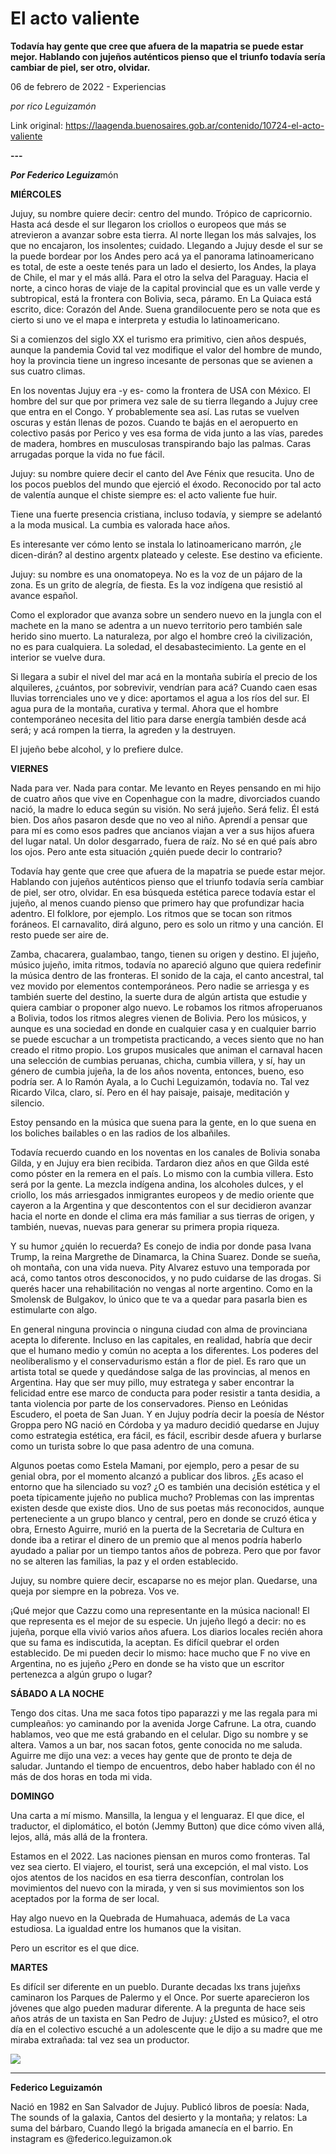 # El acto valiente

**Todavía hay gente que cree que afuera de la mapatria se puede estar mejor. Hablando con jujeños auténticos pienso que el triunfo todavía sería cambiar de piel, ser otro, olvidar.**

06 de febrero de 2022 - Experiencias

_por rico Leguizamón_

Link original: https://laagenda.buenosaires.gob.ar/contenido/10724-el-acto-valiente



**---**




***Por Federico Leguiza***món




**MIÉRCOLES**




Jujuy, su nombre quiere decir: centro del mundo. Trópico de capricornio. Hasta acá desde el sur llegaron los criollos o europeos que más se atrevieron a avanzar sobre esta tierra. Al norte llegan los más salvajes, los que no encajaron, los insolentes; cuidado. Llegando a Jujuy desde el sur se la puede bordear por los Andes pero acá ya el panorama latinoamericano es total, de este a oeste tenés para un lado el desierto, los Andes, la playa de Chile, el mar y el más allá. Para el otro la selva del Paraguay. Hacia el norte, a cinco horas de viaje de la capital provincial que es un valle verde y subtropical, está la frontera con Bolivia, seca, páramo. En La Quiaca está escrito, dice: Corazón del Ande. Suena grandilocuente pero se nota que es cierto si uno ve el mapa e interpreta y estudia lo latinoamericano.




Si a comienzos del siglo XX el turismo era primitivo, cien años después, aunque la pandemia Covid tal vez modifique el valor del hombre de mundo, hoy la provincia tiene un ingreso incesante de personas que se avienen a sus cuatro climas.




En los noventas Jujuy era -y es- como la frontera de USA con México. El hombre del sur que por primera vez sale de su tierra llegando a Jujuy cree que entra en el Congo. Y probablemente sea así. Las rutas se vuelven oscuras y están llenas de pozos. Cuando te bajás en el aeropuerto en colectivo pasás por Perico y ves esa forma de vida junto a las vías, paredes de madera, hombres en musculosas transpirando bajo las palmas. Caras arrugadas porque la vida no fue fácil.




Jujuy: su nombre quiere decir el canto del Ave Fénix que resucita. Uno de los pocos pueblos del mundo que ejerció el éxodo. Reconocido por tal acto de valentía aunque el chiste siempre es: el acto valiente fue huir.




Tiene una fuerte presencia cristiana, incluso todavía, y siempre se adelantó a la moda musical. La cumbia es valorada hace años.




Es interesante ver cómo lento se instala lo latinoamericano marrón, ¿le dicen-dirán? al destino argentx plateado y celeste. Ese destino va eficiente.




Jujuy: su nombre es una onomatopeya. No es la voz de un pájaro de la zona. Es un grito de alegría, de fiesta. Es la voz indígena que resistió al avance español.




Como el explorador que avanza sobre un sendero nuevo en la jungla con el machete en la mano se adentra a un nuevo territorio pero también sale herido sino muerto. La naturaleza, por algo el hombre creó la civilización, no es para cualquiera. La soledad, el desabastecimiento. La gente en el interior se vuelve dura.




Si llegara a subir el nivel del mar acá en la montaña subiría el precio de los alquileres, ¿cuántos, por sobrevivir, vendrían para acá? Cuando caen esas lluvias torrenciales uno ve y dice: aportamos el agua a los ríos del sur. El agua pura de la montaña, curativa y termal. Ahora que el hombre contemporáneo necesita del litio para darse energía también desde acá será; y acá rompen la tierra, la agreden y la destruyen.




El jujeño bebe alcohol, y lo prefiere dulce.




**VIERNES**




Nada para ver. Nada para contar. Me levanto en Reyes pensando en mi hijo de cuatro años que vive en Copenhague con la madre, divorciados cuando nació, la madre lo educa según su visión. No será jujeño. Será feliz. Él está bien. Dos años pasaron desde que no veo al niño. Aprendí a pensar que para mí es como esos padres que ancianos viajan a ver a sus hijos afuera del lugar natal. Un dolor desgarrado, fuera de raíz. No sé en qué país abro los ojos. Pero ante esta situación ¿quién puede decir lo contrario?




Todavía hay gente que cree que afuera de la mapatria se puede estar mejor. Hablando con jujeños auténticos pienso que el triunfo todavía sería cambiar de piel, ser otro, olvidar. En esa búsqueda estética parece todavía estar el jujeño, al menos cuando pienso que primero hay que profundizar hacia adentro. El folklore, por ejemplo. Los ritmos que se tocan son ritmos foráneos. El carnavalito, dirá alguno, pero es solo un ritmo y una canción. El resto puede ser aire de.




Zamba, chacarera, gualambao, tango, tienen su origen y destino. El jujeño, músico jujeño, imita ritmos, todavía no apareció alguno que quiera redefinir la música dentro de las fronteras. El sonido de la caja, el canto ancestral, tal vez movido por elementos contemporáneos. Pero nadie se arriesga y es también suerte del destino, la suerte dura de algún artista que estudie y quiera cambiar o proponer algo nuevo. Le robamos los ritmos afroperuanos a Bolivia, todos los ritmos alegres vienen de Bolivia. Pero los músicos, y aunque es una sociedad en donde en cualquier casa y en cualquier barrio se puede escuchar a un trompetista practicando, a veces siento que no han creado el ritmo propio. Los grupos musicales que animan el carnaval hacen una selección de cumbias peruanas, chicha, cumbia villera, y sí, hay un género de cumbia jujeña, la de los años noventa, entonces, bueno, eso podría ser. A lo Ramón Ayala, a lo Cuchi Leguizamón, todavía no. Tal vez Ricardo Vilca, claro, sí. Pero en él hay paisaje, paisaje, meditación y silencio.




Estoy pensando en la música que suena para la gente, en lo que suena en los boliches bailables o en las radios de los albañiles.




Todavía recuerdo cuando en los noventas en los canales de Bolivia sonaba Gilda, y en Jujuy era bien recibida. Tardaron diez años en que Gilda esté como póster en la remera en el país. Lo mismo con la cumbia villera. Esto será por la gente. La mezcla indígena andina, los alcoholes dulces, y el criollo, los más arriesgados inmigrantes europeos y de medio oriente que cayeron a la Argentina y que descontentos con el sur decidieron avanzar hacia el norte en donde el clima era más familiar a sus tierras de origen, y también, nuevas, nuevas para generar su primera propia riqueza.




Y su humor ¿quién lo recuerda? Es conejo de india por donde pasa Ivana Trump, la reina Margrethe de Dinamarca, la China Suarez. Donde se sueña, oh montaña, con una vida nueva. Pity Alvarez estuvo una temporada por acá, como tantos otros desconocidos, y no pudo cuidarse de las drogas. Si querés hacer una rehabilitación no vengas al norte argentino. Como en la Smolensk de Bulgakov, lo único que te va a quedar para pasarla bien es estimularte con algo.




En general ninguna provincia o ninguna ciudad con alma de provinciana acepta lo diferente. Incluso en las capitales, en realidad, habría que decir que el humano medio y común no acepta a los diferentes. Los poderes del neoliberalismo y el conservadurismo están a flor de piel. Es raro que un artista total se quede y quedándose salga de las provincias, al menos en Argentina. Hay que ser muy pillo, muy estratega y saber encontrar la felicidad entre ese marco de conducta para poder resistir a tanta desidia, a tanta violencia por parte de los conservadores. Pienso en Leónidas Escudero, el poeta de San Juan. Y en Jujuy podría decir la poesía de Néstor Groppa pero NG nació en Córdoba y ya maduro decidió quedarse en Jujuy como estrategia estética, era fácil, es fácil, escribir desde afuera y burlarse como un turista sobre lo que pasa adentro de una comuna.




Algunos poetas como Estela Mamani, por ejemplo, pero a pesar de su genial obra, por el momento alcanzó a publicar dos libros. ¿Es acaso el entorno que ha silenciado su voz? ¿O es también una decisión estética y el poeta típicamente jujeño no publica mucho? Problemas con las imprentas existen desde que existe dios. Uno de sus poetas más reconocidos, aunque perteneciente a un grupo blanco y central, pero en donde se cruzó ética y obra, Ernesto Aguirre, murió en la puerta de la Secretaria de Cultura en donde iba a retirar el dinero de un premio que al menos podría haberlo ayudado a paliar por un tiempo tantos años de pobreza. Pero que por favor no se alteren las familias, la paz y el orden establecido.




Jujuy, su nombre quiere decir, escaparse no es mejor plan. Quedarse, una queja por siempre en la pobreza. Vos ve.




¡Qué mejor que Cazzu como una representante en la música nacional! El que representa es el mejor de su especie. Un jujeño llegó a decir: no es jujeña, porque ella vivió varios años afuera. Los diarios locales recién ahora que su fama es indiscutida, la aceptan. Es difícil quebrar el orden establecido. De mi pueden decir lo mismo: hace mucho que F no vive en Argentina, no es jujeño ¿Pero en donde se ha visto que un escritor pertenezca a algún grupo o lugar?




**SÁBADO A LA NOCHE**




Tengo dos citas. Una me saca fotos tipo paparazzi y me las regala para mi cumpleaños: yo caminando por la avenida Jorge Cafrune. La otra, cuando hablamos, veo que me está grabando en el celular. Digo su nombre y se altera. Vamos a un bar, nos sacan fotos, gente conocida no me saluda. Aguirre me dijo una vez: a veces hay gente que de pronto te deja de saludar. Juntando el tiempo de encuentros, debo haber hablado con él no más de dos horas en toda mi vida.




**DOMINGO**




Una carta a mí mismo. Mansilla, la lengua y el lenguaraz. El que dice, el traductor, el diplomático, el botón (Jemmy Button) que dice cómo viven allá, lejos, allá, más allá de la frontera.




Estamos en el 2022. Las naciones piensan en muros como fronteras. Tal vez sea cierto. El viajero, el tourist, será una excepción, el mal visto. Los ojos atentos de los nacidos en esa tierra desconfían, controlan los movimientos del nuevo con la mirada, y ven si sus movimientos son los aceptados por la forma de ser local.




Hay algo nuevo en la Quebrada de Humahuaca, además de La vaca estudiosa. La igualdad entre los humanos que la visitan.




Pero un escritor es el que dice.




**MARTES**




Es difícil ser diferente en un pueblo. Durante decadas lxs trans jujeñxs caminaron los Parques de Palermo y el Once. Por suerte aparecieron los jóvenes que algo pueden madurar diferente. A la pregunta de hace seis años atrás de un taxista en San Pedro de Jujuy: ¿Usted es músico?, el otro día en el colectivo escuché a un adolescente que le dijo a su madre que me miraba extrañada: tal vez sea un productor.




[![](https://img.youtube.com/vi/Krl4leanHx4/0.jpg)](https://www.youtube.com/watch?v=Krl4leanHx4)




---




**Federico Leguizamón**




Nació en 1982 en San Salvador de Jujuy. Publicó libros de poesía: Nada, The sounds of la galaxia, Cantos del desierto y la montaña; y relatos: La suma del bárbaro, Cuando llegó la brigada amanecía en el barrio. En instagram es @federico.leguizamon.ok



